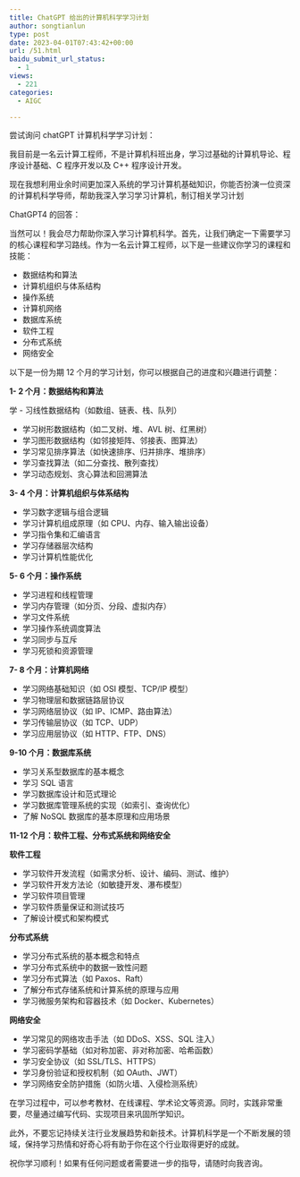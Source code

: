 ```yaml
---
title: ChatGPT 给出的计算机科学学习计划
author: songtianlun
type: post
date: 2023-04-01T07:43:42+00:00
url: /51.html
baidu_submit_url_status:
  - 1
views:
  - 221
categories:
  - AIGC

---
```

尝试询问 chatGPT 计算机科学学习计划：

我目前是一名云计算工程师，不是计算机科班出身，学习过基础的计算机导论、程序设计基础、C 程序开发以及 C++ 程序设计开发。

现在我想利用业余时间更加深入系统的学习计算机基础知识，你能否扮演一位资深的计算机科学导师，帮助我深入学习学习计算机，制订相关学习计划 

ChatGPT4 的回答：

当然可以！我会尽力帮助你深入学习计算机科学。首先，让我们确定一下需要学习的核心课程和学习路线。作为一名云计算工程师，以下是一些建议你学习的课程和技能：

  * 数据结构和算法 
  * 计算机组织与体系结构 
  * 操作系统 
  * 计算机网络 
  * 数据库系统 
  * 软件工程 
  * 分布式系统 
  * 网络安全 

以下是一份为期 12 个月的学习计划，你可以根据自己的进度和兴趣进行调整：

**1- 2 个月：数据结构和算法** 

学 - 习线性数据结构（如数组、链表、栈、队列）

  * 学习树形数据结构（如二叉树、堆、AVL 树、红黑树）
  * 学习图形数据结构（如邻接矩阵、邻接表、图算法）
  * 学习常见排序算法（如快速排序、归并排序、堆排序）
  * 学习查找算法（如二分查找、散列查找）
  * 学习动态规划、贪心算法和回溯算法 

**3- 4 个月：计算机组织与体系结构** 

  * 学习数字逻辑与组合逻辑 
  * 学习计算机组成原理（如 CPU、内存、输入输出设备）
  * 学习指令集和汇编语言 
  * 学习存储器层次结构 
  * 学习计算机性能优化 

**5- 6 个月：操作系统** 

  * 学习进程和线程管理 
  * 学习内存管理（如分页、分段、虚拟内存）
  * 学习文件系统 
  * 学习操作系统调度算法 
  * 学习同步与互斥 
  * 学习死锁和资源管理 

**7- 8 个月：计算机网络** 

  * 学习网络基础知识（如 OSI 模型、TCP/IP 模型）
  * 学习物理层和数据链路层协议 
  * 学习网络层协议（如 IP、ICMP、路由算法）
  * 学习传输层协议（如 TCP、UDP）
  * 学习应用层协议（如 HTTP、FTP、DNS）

**9-10 个月：数据库系统** 

  * 学习关系型数据库的基本概念 
  * 学习 SQL 语言 
  * 学习数据库设计和范式理论 
  * 学习数据库管理系统的实现（如索引、查询优化）
  * 了解 NoSQL 数据库的基本原理和应用场景 

**11-12 个月：软件工程、分布式系统和网络安全** 

 **软件工程** 

  * 学习软件开发流程（如需求分析、设计、编码、测试、维护）
  * 学习软件开发方法论（如敏捷开发、瀑布模型）
  * 学习软件项目管理 
  * 学习软件质量保证和测试技巧 
  * 了解设计模式和架构模式 

 **分布式系统** 

  * 学习分布式系统的基本概念和特点 
  * 学习分布式系统中的数据一致性问题 
  * 学习分布式算法（如 Paxos、Raft）
  * 了解分布式存储系统和计算系统的原理与应用 
  * 学习微服务架构和容器技术（如 Docker、Kubernetes）

 **网络安全** 

  * 学习常见的网络攻击手法（如 DDoS、XSS、SQL 注入）
  * 学习密码学基础（如对称加密、非对称加密、哈希函数）
  * 学习安全协议（如 SSL/TLS、HTTPS）
  * 学习身份验证和授权机制（如 OAuth、JWT）
  * 学习网络安全防护措施（如防火墙、入侵检测系统）

在学习过程中，可以参考教材、在线课程、学术论文等资源。同时，实践非常重要，尽量通过编写代码、实现项目来巩固所学知识。

此外，不要忘记持续关注行业发展趋势和新技术。计算机科学是一个不断发展的领域，保持学习热情和好奇心将有助于你在这个行业取得更好的成就。

祝你学习顺利！如果有任何问题或者需要进一步的指导，请随时向我咨询。